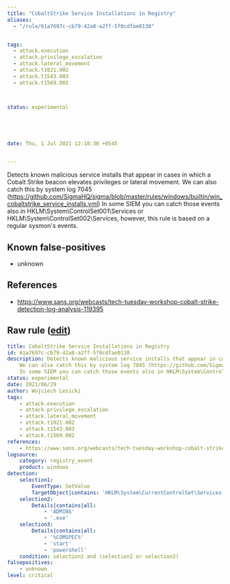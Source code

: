 ```yaml
---
title: "CobaltStrike Service Installations in Registry"
aliases:
  - "/rule/61a7697c-cb79-42a8-a2ff-5f0cdfae0130"


tags:
  - attack.execution
  - attack.privilege_escalation
  - attack.lateral_movement
  - attack.t1021.002
  - attack.t1543.003
  - attack.t1569.002



status: experimental





date: Thu, 1 Jul 2021 12:18:30 +0545


---
```


Detects known malicious service installs that appear in cases in which a Cobalt Strike beacon elevates privileges or lateral movement. We can also catch this by system log 7045 (https://github.com/SigmaHQ/sigma/blob/master/rules/windows/builtin/win_cobaltstrike_service_installs.yml) In some SIEM you can catch those events also in HKLM\System\ControlSet001\Services or HKLM\System\ControlSet002\Services, however, this rule is based on a regular sysmon's events.

<!--more-->


## Known false-positives

* unknown



## References

* https://www.sans.org/webcasts/tech-tuesday-workshop-cobalt-strike-detection-log-analysis-119395


## Raw rule ([edit](https://github.com/SigmaHQ/sigma/edit/master/rules/windows/registry_event/registry_event_cobaltstrike_service_installs.yml))
```yaml
title: CobaltStrike Service Installations in Registry
id: 61a7697c-cb79-42a8-a2ff-5f0cdfae0130
description: Detects known malicious service installs that appear in cases in which a Cobalt Strike beacon elevates privileges or lateral movement. 
    We can also catch this by system log 7045 (https://github.com/SigmaHQ/sigma/blob/master/rules/windows/builtin/win_cobaltstrike_service_installs.yml)
    In some SIEM you can catch those events also in HKLM\System\ControlSet001\Services or HKLM\System\ControlSet002\Services, however, this rule is based on a regular sysmon's events.
status: experimental
date: 2021/06/29
author: Wojciech Lesicki
tags:
    - attack.execution
    - attack.privilege_escalation
    - attack.lateral_movement 
    - attack.t1021.002
    - attack.t1543.003
    - attack.t1569.002
references:
    - https://www.sans.org/webcasts/tech-tuesday-workshop-cobalt-strike-detection-log-analysis-119395
logsource:
    category: registry_event
    product: windows
detection:
    selection1:
        EventType: SetValue
        TargetObject|contains: 'HKLM\System\CurrentControlSet\Services'
    selection2:
        Details|contains|all: 
            - 'ADMIN$'
            - '.exe'
    selection3:
        Details|contains|all:
            - '%COMSPEC%'
            - 'start'
            - 'powershell'
    condition: selection1 and (selection2 or selection3)
falsepositives:
    - unknown
level: critical
```
